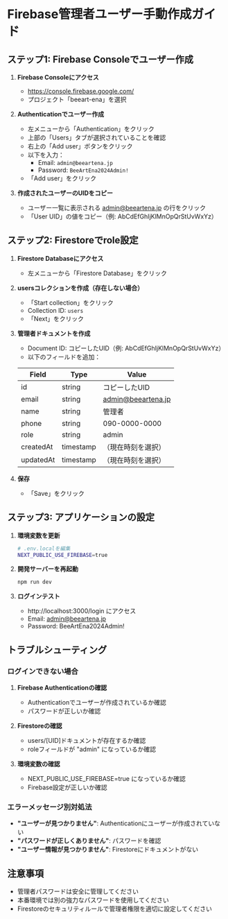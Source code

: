 # Firebase管理者ユーザー手動作成ガイド

## ステップ1: Firebase Consoleでユーザー作成

1. **Firebase Consoleにアクセス**
   - https://console.firebase.google.com/
   - プロジェクト「beeart-ena」を選択

2. **Authenticationでユーザー作成**
   - 左メニューから「Authentication」をクリック
   - 上部の「Users」タブが選択されていることを確認
   - 右上の「Add user」ボタンをクリック
   - 以下を入力：
     - Email: `admin@beeartena.jp`
     - Password: `BeeArtEna2024Admin!`
   - 「Add user」をクリック

3. **作成されたユーザーのUIDをコピー**
   - ユーザー一覧に表示される admin@beeartena.jp の行をクリック
   - 「User UID」の値をコピー（例: AbCdEfGhIjKlMnOpQrStUvWxYz）

## ステップ2: Firestoreでrole設定

1. **Firestore Databaseにアクセス**
   - 左メニューから「Firestore Database」をクリック

2. **usersコレクションを作成（存在しない場合）**
   - 「Start collection」をクリック
   - Collection ID: `users`
   - 「Next」をクリック

3. **管理者ドキュメントを作成**
   - Document ID: コピーしたUID（例: AbCdEfGhIjKlMnOpQrStUvWxYz）
   - 以下のフィールドを追加：

   | Field | Type | Value |
   |-------|------|-------|
   | id | string | コピーしたUID |
   | email | string | admin@beeartena.jp |
   | name | string | 管理者 |
   | phone | string | 090-0000-0000 |
   | role | string | admin |
   | createdAt | timestamp | （現在時刻を選択） |
   | updatedAt | timestamp | （現在時刻を選択） |

4. **保存**
   - 「Save」をクリック

## ステップ3: アプリケーションの設定

1. **環境変数を更新**
   ```bash
   # .env.localを編集
   NEXT_PUBLIC_USE_FIREBASE=true
   ```

2. **開発サーバーを再起動**
   ```bash
   npm run dev
   ```

3. **ログインテスト**
   - http://localhost:3000/login にアクセス
   - Email: admin@beeartena.jp
   - Password: BeeArtEna2024Admin!

## トラブルシューティング

### ログインできない場合

1. **Firebase Authenticationの確認**
   - Authenticationでユーザーが作成されているか確認
   - パスワードが正しいか確認

2. **Firestoreの確認**
   - users/[UID]ドキュメントが存在するか確認
   - roleフィールドが "admin" になっているか確認

3. **環境変数の確認**
   - NEXT_PUBLIC_USE_FIREBASE=true になっているか確認
   - Firebase設定が正しいか確認

### エラーメッセージ別対処法

- **"ユーザーが見つかりません"**: Authenticationにユーザーが作成されていない
- **"パスワードが正しくありません"**: パスワードを確認
- **"ユーザー情報が見つかりません"**: Firestoreにドキュメントがない

## 注意事項

- 管理者パスワードは安全に管理してください
- 本番環境では別の強力なパスワードを使用してください
- Firestoreのセキュリティルールで管理者権限を適切に設定してください